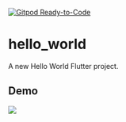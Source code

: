 [![Gitpod Ready-to-Code](https://img.shields.io/badge/Gitpod-Ready--to--Code-blue?logo=gitpod)](https://gitpod.io/#https://github.com/vaibhavsingh97/hello-flutter) 

# hello_world

A new Hello World Flutter project.

## Demo

![](/screenshots/demo.png)
